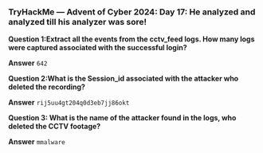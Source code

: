 ### TryHackMe — Advent of Cyber 2024: Day 17: He analyzed and analyzed till his analyzer was sore!

**Question 1:Extract all the events from the cctv_feed logs. How many logs were captured associated with the successful login?**

**Answer** `642`

**Question 2:What is the Session_id associated with the attacker who deleted the recording?**

**Answer** `rij5uu4gt204q0d3eb7jj86okt`

**Question 3: What is the name of the attacker found in the logs, who deleted the CCTV footage?**

**Answer** `mmalware`

